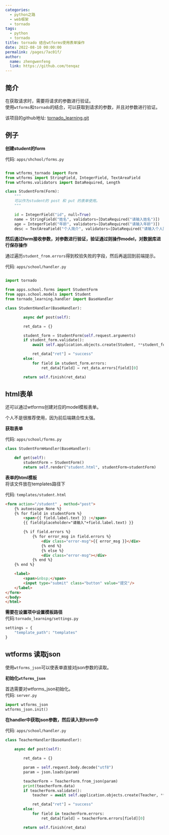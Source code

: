 ```yaml
---
categories: 
  - python之路
  - web框架
  - tornado
tags: 
  - python
  - tornado
title: tornado 结合wtforms使用表单操作
date: 2022-08-10 00:00:00
permalink: /pages/7ac01f/
author: 
  name: zhengwenfeng
  link: https://github.com/tenqaz
---
```




## 简介

在获取请求时，需要将请求的参数进行验证。<br />
使用`wtforms`和`tornado`的结合，可以获取到请求的参数，并且对参数进行验证。

该项目的github地址: [tornado_learning.git](https://github.com/tenqaz/tornado_learning)



## 例子

**创建student的form**

代码: `apps/shchool/forms.py`

```python

from wtforms_tornado import Form
from wtforms import StringField, IntegerField, TextAreaField
from wtforms.validators import DataRequired, Length

class StudentForm(Form):
    """
    可以作为student的 post 和 put 的表单使用。
    """

    id = IntegerField("id", null=True)
    name = StringField("姓名", validators=[DataRequired("请输入姓名")])
    age = IntegerField("年龄", validators=[DataRequired("请输入年龄")])
    desc = TextAreaField("个人简介", validators=[DataRequired("请输入个人简介")])
```

**然后通过form接收参数，对参数进行验证，验证通过则操作model，对数据库进行保存操作**

通过遍历`student_from.errors`得到校验失败的字段，然后再返回到前端提示。

代码: `apps/school/handler.py`

```python

import tornado

from apps.school.forms import StudentForm
from apps.school.models import Student
from tornado_learning.handler import BaseHandler

class StudentHandler(BaseHandler):

        async def post(self):

        ret_data = {}

        student_form = StudentForm(self.request.arguments)
        if student_form.validate():
            await self.application.objects.create(Student, **student_form.data)

            ret_data["ret"] = "success"
        else:
            for field in student_form.errors:
                ret_data[field] = ret_data.errors[field][0]

        return self.finish(ret_data)
```



## html表单

还可以通过wtforms创建对应的model模板表单。

个人不是很推荐使用，因为前后端耦合性太强。



**获取表单**

代码: `apps/school/forms.py`

```python
class StudentFormHandler(BaseHandler):

    def get(self):
        studentForm = StudentForm()
        return self.render("student.html", studentForm=studentForm)
```



**表单的html模板**<br />
将该文件放在templates路径下

代码: `templates/student.html`

```html
<form action="/student" , method="post">
    {% autoescape None %}
    {% for field in studentForm %}
        <span>{{ field.label.text }} :</span>
        {{ field(placeholder="请输入"+field.label.text) }}

        {% if field.errors %}
            {% for error_msg in field.errors %}
                <div class="error-msg">{{ error_msg }}</div>
                {% end %}
                {% else %}
                <div class="error-msg"></div>
            {% end %}
    {% end %}

    <label>
        <span>&nbsp;</span>
        <input type="submit" class="button" value="提交"/>
    </label>
</form>
</body>
</html>
```



**需要在设置项中设置模板路径**<br />
代码:`tornado_learning/settings.py`

```python
settings = {
    "template_path": "templates"
}
```



## wtforms 读取json

使用`wtforms_json`可以使表单直接对json参数的读取。



**初始化`wtforms_json`**

首选需要对wtforms_json初始化。<br />
代码: `server.py`

```python
import wtforms_json
wtforms_json.init()
```



**在handler中获取json参数，然后读入到form中**

代码: `apps/school/handler.py`

```python
class TeacherHandler(BaseHandler):
   
    async def post(self):

        ret_data = {}

        param = self.request.body.decode("utf8")
        param = json.loads(param)

        teacherForm = TeacherForm.from_json(param)
        print(teacherForm.data)
        if teacherForm.validate():
            teacher = await self.application.objects.create(Teacher, **teacherForm.data)

            ret_data["ret"] = "success"
        else:
            for field in teacherForm.errors:
                ret_data[field] = teacherForm.errors[field][0]

        return self.finish(ret_data)
```
